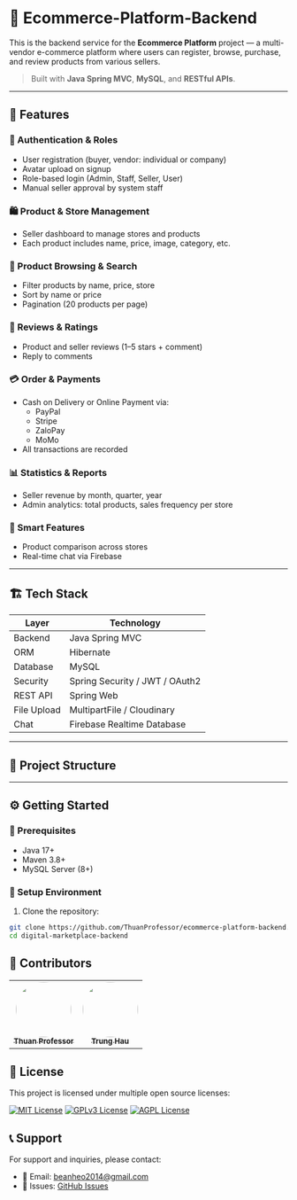 # 🛒 Ecommerce-Platform-Backend

This is the backend service for the **Ecommerce Platform** project — a multi-vendor e-commerce platform where users can register, browse, purchase, and review products from various sellers.

> Built with **Java Spring MVC**, **MySQL**, and **RESTful APIs**.

---

## 📌 Features

### 🔐 Authentication & Roles
- User registration (buyer, vendor: individual or company)
- Avatar upload on signup
- Role-based login (Admin, Staff, Seller, User)
- Manual seller approval by system staff

### 🛍️ Product & Store Management
- Seller dashboard to manage stores and products
- Each product includes name, price, image, category, etc.

### 🔎 Product Browsing & Search
- Filter products by name, price, store
- Sort by name or price
- Pagination (20 products per page)

### 💬 Reviews & Ratings
- Product and seller reviews (1–5 stars + comment)
- Reply to comments

### 💳 Order & Payments
- Cash on Delivery or Online Payment via:
  - PayPal
  - Stripe
  - ZaloPay
  - MoMo
- All transactions are recorded

### 📊 Statistics & Reports
- Seller revenue by month, quarter, year
- Admin analytics: total products, sales frequency per store

### 🧠 Smart Features
- Product comparison across stores
- Real-time chat via Firebase

---

## 🏗️ Tech Stack

| Layer        | Technology                      |
|--------------|----------------------------------|
| Backend      | Java Spring MVC                 |
| ORM          | Hibernate                       |
| Database     | MySQL                           |
| Security     | Spring Security / JWT / OAuth2  |
| REST API     | Spring Web                      |
| File Upload  | MultipartFile / Cloudinary      |
| Chat         | Firebase Realtime Database      |

---

## 📂 Project Structure


---

## ⚙️ Getting Started

### 🔧 Prerequisites
- Java 17+
- Maven 3.8+
- MySQL Server (8+)

### 🔑 Setup Environment

1. Clone the repository:
```bash
git clone https://github.com/ThuanProfessor/ecommerce-platform-backend.git
cd digital-marketplace-backend
```

## 👥 Contributors

<table>
  <tr>
    <td align="center">
      <a href="https://github.com/thuanprofessor">
        <img src="https://github.com/thuanprofessor.png" width="100" height="100" style="border-radius: 50%; object-fit: cover;"><br>
        <sub><b>Thuan Professor</b></sub>
      </a>
    </td>
    <td align="center">
      <a href="https://github.com/anhhao247">
        <img src="https://github.com/trunghau810.png" width="100" height="100" style="border-radius: 50%; object-fit: cover;"><br>
        <sub><b>Trung Hau</b></sub>
      </a>
    </td>
  </tr>
</table>

## 📝 License

This project is licensed under multiple open source licenses:

[![MIT License](https://img.shields.io/badge/License-MIT-green.svg)](https://choosealicense.com/licenses/mit/)
[![GPLv3 License](https://img.shields.io/badge/License-GPL%20v3-yellow.svg)](https://opensource.org/licenses/)
[![AGPL License](https://img.shields.io/badge/license-AGPL-blue.svg)](http://www.gnu.org/licenses/agpl-3.0)

## 📞 Support

For support and inquiries, please contact:
- 📧 Email: [beanheo2014@gmail.com](mailto:beanheo2014@gmail.com)
- 💬 Issues: [GitHub Issues](https://github.com/ThuanProfessor/ecommerce-platform-backend/issues)


